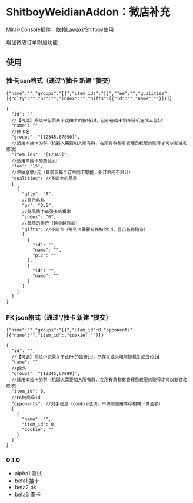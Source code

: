 # ShitboyWeidianAddon：微店补充

Mirai-Console插件，依赖[Lawaxi/Shitboy](https://github.com/Lawaxi/ShitBoy)使用

增加微店订单附加功能

## 使用

### 抽卡json格式（通过“/抽卡 新建 <json>”提交）

~~~json5
{"name":"","groups":"[]","item_ids":"[]","fee":"","qualities":[{"qlty":"","pr":"","index":"","gifts":[{"id":"","name":""}]}]}
~~~

~~~json5
{
  "id": "",
  //【可选】系统中记录关于此抽卡的独特id，已存在或未填写随机生成五位id
  "name": "",
  //抽卡名
  "groups": "[12345,67890]",
  //适用本抽卡的群（机器人需要加入所有群，在所有群都有管理员权限的账号才可以新建和修改）
  "item_ids": "[12345]",
  //适用本抽卡的商品id
  "fee": "15",
  //单抽金额/元（目前仅每个订单向下取整，多订单间不累计）
  "qualities": //不同卡的品质
  [
    {
      "qlty": "R",
      //显示名称
      "pr": "0.5",
      //此品质中单张卡的概率
      "index": "0",
      //品质的排行（越小越靠前）
      "gifts": //不同卡（每张卡需要有独特的id，显示名称随意）
      [
        {
          "id": "",
          "name": "",
          "pic": ""
        },
        {
          "id": "",
          "name": ""
        }
      ]
    }
  ]
}
~~~

### PK json格式（通过“/抽卡 新建 <json>”提交）

~~~json5
{"name":"","groups":"[]","item_id":0,"opponents":[{"name":"","item_id":,"cookie":""}]}
~~~

~~~json5
{
  "id": "",
  //【可选】系统中记录关于此PK的独特id，已存在或未填写随机生成五位id
  "name": "",
  //pk名
  "groups": "[12345,67890]",
  //适用本抽卡的群（机器人需要加入所有群，在所有群都有管理员权限的账号才可以新建和修改）
  "item_id": 0,
  //PK链商品id
  "opponents": //对手信息（cookie选填，不填则使用库存相减计算金额）
  [
    {
      "name": "",
      "item_id": 0,
      "cookie": ""
    }
  ]
}
~~~

### 0.1.0

- alpha1 测试
- beta1 抽卡
- beta2 pk
- beta3 查卡